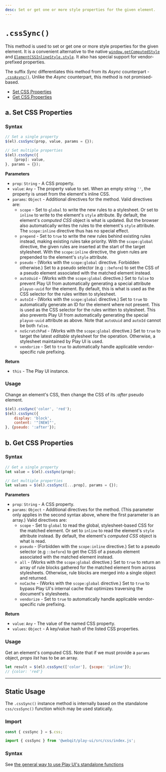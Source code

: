 ```yaml
---
desc: Set or get one or more style properties for the given element.
---
```

# `.cssSync()`

This method is used to set or get one or more style properties for the given element. It is a convenient alternative to the native [`window.getComputedStyle`](https://developer.mozilla.org/en-US/docs/Web/API/Window/getComputedStyle) and [`ElementCSSInlineStyle.style`](https://developer.mozilla.org/en-US/docs/Web/API/ElementCSSInlineStyle/style). It also has special support for vendor-prefixed properties.

The suffix *Sync* differentiates this method from its *Async* counterpart - [`.cssAsync()`](../cssasync). Unlike the *Async* counterpart, this method is not promised-based.

+ [Set CSS Properties](#a-set-css-properties)
+ [Get CSS Properties](#b-get-css-properties)

## a. Set CSS Properties

### Syntax

```js
// Set a single property
$(el).cssSync(prop, value, params = {});

// Set multiple properties
$(el).cssSync({
    [prop]: value,
}, params = {});
```

**Parameters**

+ `prop`: `String` - A CSS property.
+ `value`: `Any` - The property value to set. When an empty string `''`, the property is unset from the element's inline CSS.
+ `params`: `Object` - Additional directives for the method. Valid directives are:
    + `scope` - Set to `global` to write the new rules to a stylesheet. Or set to `inline` to write to the element's `style` attribute. By default, the element's *computed CSS* object is what is updated. But the browser also automatically writes the rules to the element's `style` attribute. The `scope:inline` directive thus has no special effect.
    + `prepend` - Set to `true` to write the new rules behind existing rules instead, making existing rules take priority. With the `scope:global` directive, the given rules are inserted at the start of the target stylesheet. With the `scope:inline` directive, the given rules are prepended to the element's `style` attribute.
    + `pseudo` - (Works with the `scope:global` directive. Forbidden otherwise.) Set to a pseudo selector (e.g `::before`) to set the CSS of a pseudo element associated with the matched element instead.
    + `autoUuid` - (Works with the `scope:global` directive.) Set to `false` to prevent Play UI from automatically generating a special attribute `playuo-uuid` for the element. By default, this is what is used as the CSS selector for the rules written to stylesheet.
    + `autoId` - (Works with the `scope:global` directive.) Set to `true` to automatically generate an ID for the element where not present. This is used as the CSS selector for the rules written to stylesheet. This also prevents Play UI from automatically generating the special `playuo-uuid` attribute as above. Note that `autoUuid` and `autoId` cannot be both `false`.
    + `noScratchPad` - (Works with the `scope:global` directive.) Set to `true` to target the latest *editable* stylesheet for the operation. Otherwise, a stylesheet maintained by Play UI is used.
    + `vendorize` - Set to `true` to automatically handle applicable vendor-specific rule prefixing.

**Return**

+ `this` - The Play UI instance.

### Usage

Change an element's CSS, then change the CSS of its *:after* pseudo element.

```js
$(el).cssSync('color', 'red');
$(el).cssSync({
    display: 'block',
    content: '"[NEW]"',
}, {pseudo: ':after'});
```

## b. Get CSS Properties

### Syntax

```js
// Get a single property
let value = $(el).cssSync(prop);

// Get multiple properties
let values = $(el).cssSync([...prop], params = {});
```

**Parameters**

+ `prop`: `String` - A CSS property.
+ `params`: `Object` - Additional directives for the method. (This parameter only applies in the second syntax above, where the first parameter is an array.) Valid directives are:
    + `scope` - Set to `global` to read the global, stylesheet-based CSS for the matched element. Or set to `inline` to read the element's `style` attribute instead. By default, the element's *computed CSS* object is what is read.
    + `pseudo` - (Forbidden with the `scope:inline` directive.) Set to a pseudo selector (e.g `::before`) to get the CSS of a pseudo element associated with the matched element instead.
    + `all` - (Works with the `scope:global` directive.) Set to `true` to return an array of rule blocks gathered for the matched element from across stylesheets. Otherwise, rule blocks are merged into a single object and returned.
    + `noCache` - (Works with the `scope:global` directive.) Set to `true` to bypass Play UI's internal cache that optimizes traversing the document's stylesheets.
    + `vendorize` - Set to `true` to automatically handle applicable vendor-specific rule prefixing.

**Return**

+ `value`: `Any` - The value of the named CSS property.
+ `values`: `Object` - A key/value hash of the listed CSS properties.

### Usage

Get an element's computed CSS. Note that if we must provide a `params` object, *props list* has to be an array.

```js
let result = $(el).cssSync(['color'], {scope: 'inline'});
// {color: 'red'}
```

------

## Static Usage

The `.cssSync()` instance method is internally based on the standalone `css/cssSync()` function which may be used statically.

### Import

```js
const { cssSync } = $.css;
```
```js
import { cssSync } from '@webqit/play-ui/src/css/index.js';
```

### Syntax

See [the general way to use Play UI's standalone functions](../../../quickstart#use-as-descrete-utilities)